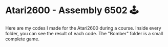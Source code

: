 # Atari2600 - Assembly 6502 🕹

Here are my codes I made for the Atari2600 during a course. Inside every folder, you can see the result of each code. The "Bomber" folder is a small complete game.
